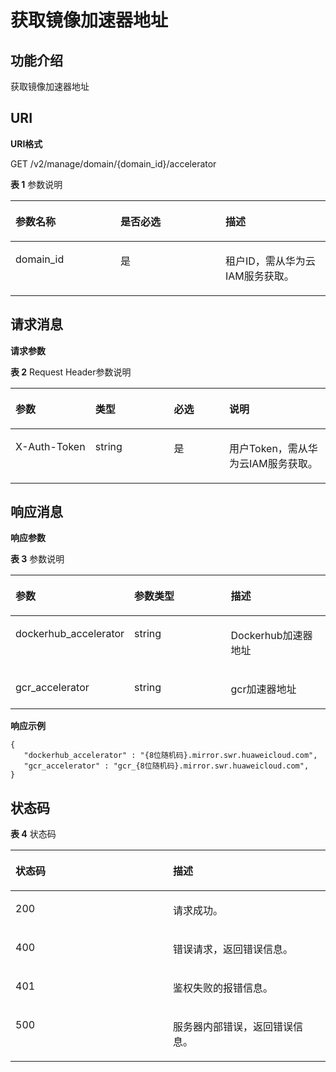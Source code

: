 # 获取镜像加速器地址<a name="swr_02_0077"></a>

## 功能介绍<a name="section2053162554118"></a>

获取镜像加速器地址

## URI<a name="section187261741194112"></a>

**URI格式**

GET /v2/manage/domain/\{domain\_id\}/accelerator

**表 1**  参数说明

<a name="table230531753712"></a>
<table><thead align="left"><tr id="row8435171716377"><th class="cellrowborder" valign="top" width="33.333333333333336%" id="mcps1.2.4.1.1"><p id="p7435121793714"><a name="p7435121793714"></a><a name="p7435121793714"></a>参数名称</p>
</th>
<th class="cellrowborder" valign="top" width="33.333333333333336%" id="mcps1.2.4.1.2"><p id="p543541783710"><a name="p543541783710"></a><a name="p543541783710"></a>是否必选</p>
</th>
<th class="cellrowborder" valign="top" width="33.333333333333336%" id="mcps1.2.4.1.3"><p id="p1943561743713"><a name="p1943561743713"></a><a name="p1943561743713"></a>描述</p>
</th>
</tr>
</thead>
<tbody><tr id="row20435131713372"><td class="cellrowborder" valign="top" width="33.333333333333336%" headers="mcps1.2.4.1.1 "><p id="p19435111713373"><a name="p19435111713373"></a><a name="p19435111713373"></a>domain_id</p>
</td>
<td class="cellrowborder" valign="top" width="33.333333333333336%" headers="mcps1.2.4.1.2 "><p id="p144351117133711"><a name="p144351117133711"></a><a name="p144351117133711"></a>是</p>
</td>
<td class="cellrowborder" valign="top" width="33.333333333333336%" headers="mcps1.2.4.1.3 "><p id="p1643571743715"><a name="p1643571743715"></a><a name="p1643571743715"></a>租户ID，需从华为云IAM服务获取。</p>
</td>
</tr>
</tbody>
</table>

## 请求消息<a name="section1714461012422"></a>

**请求参数**

**表 2**  Request Header参数说明

<a name="table1561643644212"></a>
<table><thead align="left"><tr id="row261683614211"><th class="cellrowborder" valign="top" width="25.36253625362536%" id="mcps1.2.5.1.1"><p id="p0379192194311"><a name="p0379192194311"></a><a name="p0379192194311"></a>参数</p>
</th>
<th class="cellrowborder" valign="top" width="24.922492249224923%" id="mcps1.2.5.1.2"><p id="p1637902104316"><a name="p1637902104316"></a><a name="p1637902104316"></a>类型</p>
</th>
<th class="cellrowborder" valign="top" width="17.57175717571757%" id="mcps1.2.5.1.3"><p id="p15379152194317"><a name="p15379152194317"></a><a name="p15379152194317"></a>必选</p>
</th>
<th class="cellrowborder" valign="top" width="32.14321432143215%" id="mcps1.2.5.1.4"><p id="p33795219435"><a name="p33795219435"></a><a name="p33795219435"></a>说明</p>
</th>
</tr>
</thead>
<tbody><tr id="row15616173620427"><td class="cellrowborder" valign="top" width="25.36253625362536%" headers="mcps1.2.5.1.1 "><p id="p11798614124312"><a name="p11798614124312"></a><a name="p11798614124312"></a>X-Auth-Token</p>
</td>
<td class="cellrowborder" valign="top" width="24.922492249224923%" headers="mcps1.2.5.1.2 "><p id="p5798161404312"><a name="p5798161404312"></a><a name="p5798161404312"></a>string</p>
</td>
<td class="cellrowborder" valign="top" width="17.57175717571757%" headers="mcps1.2.5.1.3 "><p id="p1379871412434"><a name="p1379871412434"></a><a name="p1379871412434"></a>是</p>
</td>
<td class="cellrowborder" valign="top" width="32.14321432143215%" headers="mcps1.2.5.1.4 "><p id="p207987148433"><a name="p207987148433"></a><a name="p207987148433"></a>用户Token，需从华为云IAM服务获取。</p>
</td>
</tr>
</tbody>
</table>

## 响应消息<a name="section1144952614317"></a>

**响应参数**

**表 3**  参数说明

<a name="table63219176377"></a>
<table><thead align="left"><tr id="row843515170375"><th class="cellrowborder" valign="top" width="33.333333333333336%" id="mcps1.2.4.1.1"><p id="p854585415438"><a name="p854585415438"></a><a name="p854585415438"></a>参数</p>
</th>
<th class="cellrowborder" valign="top" width="33.333333333333336%" id="mcps1.2.4.1.2"><p id="p18546175416435"><a name="p18546175416435"></a><a name="p18546175416435"></a>参数类型</p>
</th>
<th class="cellrowborder" valign="top" width="33.333333333333336%" id="mcps1.2.4.1.3"><p id="p754618544438"><a name="p754618544438"></a><a name="p754618544438"></a>描述</p>
</th>
</tr>
</thead>
<tbody><tr id="row3435017153714"><td class="cellrowborder" valign="top" width="33.333333333333336%" headers="mcps1.2.4.1.1 "><p id="p14435617103710"><a name="p14435617103710"></a><a name="p14435617103710"></a>dockerhub_accelerator</p>
</td>
<td class="cellrowborder" valign="top" width="33.333333333333336%" headers="mcps1.2.4.1.2 "><p id="p194351117153720"><a name="p194351117153720"></a><a name="p194351117153720"></a>string</p>
</td>
<td class="cellrowborder" valign="top" width="33.333333333333336%" headers="mcps1.2.4.1.3 "><p id="p743571716376"><a name="p743571716376"></a><a name="p743571716376"></a>Dockerhub加速器地址</p>
</td>
</tr>
<tr id="row64351217163718"><td class="cellrowborder" valign="top" width="33.333333333333336%" headers="mcps1.2.4.1.1 "><p id="p443531783719"><a name="p443531783719"></a><a name="p443531783719"></a>gcr_accelerator</p>
</td>
<td class="cellrowborder" valign="top" width="33.333333333333336%" headers="mcps1.2.4.1.2 "><p id="p743541712378"><a name="p743541712378"></a><a name="p743541712378"></a>string</p>
</td>
<td class="cellrowborder" valign="top" width="33.333333333333336%" headers="mcps1.2.4.1.3 "><p id="p443591718374"><a name="p443591718374"></a><a name="p443591718374"></a>gcr加速器地址</p>
</td>
</tr>
</tbody>
</table>

**响应示例**

```
{
   "dockerhub_accelerator" : "{8位随机码}.mirror.swr.huaweicloud.com",
   "gcr_accelerator" : "gcr_{8位随机码}.mirror.swr.huaweicloud.com",
}
```

## 状态码<a name="section94717133446"></a>

**表 4**  状态码

<a name="table533321712379"></a>
<table><thead align="left"><tr id="row15436617163718"><th class="cellrowborder" valign="top" width="50%" id="mcps1.2.3.1.1"><p id="p1395453419448"><a name="p1395453419448"></a><a name="p1395453419448"></a>状态码</p>
</th>
<th class="cellrowborder" valign="top" width="50%" id="mcps1.2.3.1.2"><p id="p7954163414447"><a name="p7954163414447"></a><a name="p7954163414447"></a>描述</p>
</th>
</tr>
</thead>
<tbody><tr id="row1543641720379"><td class="cellrowborder" valign="top" width="50%" headers="mcps1.2.3.1.1 "><p id="p1443611763716"><a name="p1443611763716"></a><a name="p1443611763716"></a>200</p>
</td>
<td class="cellrowborder" valign="top" width="50%" headers="mcps1.2.3.1.2 "><p id="p9436141710372"><a name="p9436141710372"></a><a name="p9436141710372"></a>请求成功。</p>
</td>
</tr>
<tr id="row19436171713720"><td class="cellrowborder" valign="top" width="50%" headers="mcps1.2.3.1.1 "><p id="p84361717203720"><a name="p84361717203720"></a><a name="p84361717203720"></a>400</p>
</td>
<td class="cellrowborder" valign="top" width="50%" headers="mcps1.2.3.1.2 "><p id="p10436717183714"><a name="p10436717183714"></a><a name="p10436717183714"></a>错误请求，返回错误信息。</p>
</td>
</tr>
<tr id="row8436131743712"><td class="cellrowborder" valign="top" width="50%" headers="mcps1.2.3.1.1 "><p id="p64367172378"><a name="p64367172378"></a><a name="p64367172378"></a>401</p>
</td>
<td class="cellrowborder" valign="top" width="50%" headers="mcps1.2.3.1.2 "><p id="p13436117173716"><a name="p13436117173716"></a><a name="p13436117173716"></a>鉴权失败的报错信息。</p>
</td>
</tr>
<tr id="row24361317153713"><td class="cellrowborder" valign="top" width="50%" headers="mcps1.2.3.1.1 "><p id="p1743631716374"><a name="p1743631716374"></a><a name="p1743631716374"></a>500</p>
</td>
<td class="cellrowborder" valign="top" width="50%" headers="mcps1.2.3.1.2 "><p id="p843621718373"><a name="p843621718373"></a><a name="p843621718373"></a>服务器内部错误，返回错误信息。</p>
</td>
</tr>
</tbody>
</table>

